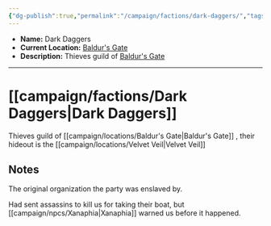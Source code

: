 ```yaml
---
{"dg-publish":true,"permalink":"/campaign/factions/dark-daggers/","tags":["faction"],"noteIcon":"","created":"2025-10-26T10:35:55.022-07:00","updated":"2025-10-27T16:33:55.819-07:00"}
---
```



<p><span><ul>
<li dir="auto"><strong>Name:</strong> Dark Daggers</li>
<li dir="auto"><strong>Current Location:</strong> <a data-tooltip-position="top" aria-label="campaign/locations/Baldur's Gate.md" data-href="campaign/locations/Baldur's Gate.md" href="campaign/locations/Baldur's Gate.md" class="internal-link" target="_blank" rel="noopener nofollow">Baldur's Gate</a></li>
<li dir="auto"><strong>Description:</strong> Thieves guild of <a data-href="Baldur's Gate" href="Baldur's Gate" class="internal-link" target="_blank" rel="noopener nofollow">Baldur's Gate</a></li>
</ul></span></p>

---

# [[campaign/factions/Dark Daggers\|Dark Daggers]]
Thieves guild of [[campaign/locations/Baldur's Gate\|Baldur's Gate]] , their hideout is the [[campaign/locations/Velvet Veil\|Velvet Veil]]
## Notes
The original organization the party was enslaved by. 

Had sent assassins to kill us for taking their boat, but [[campaign/npcs/Xanaphia\|Xanaphia]] warned us before it happened. 